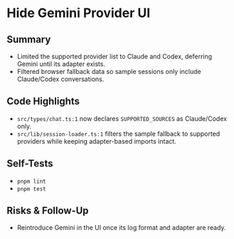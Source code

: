 # Hide Gemini Provider UI

## Summary

- Limited the supported provider list to Claude and Codex, deferring Gemini until its adapter exists.
- Filtered browser fallback data so sample sessions only include Claude/Codex conversations.

## Code Highlights

- `src/types/chat.ts:1` now declares `SUPPORTED_SOURCES` as Claude/Codex only.
- `src/lib/session-loader.ts:1` filters the sample fallback to supported providers while keeping adapter-based imports intact.

## Self-Tests

- `pnpm lint`
- `pnpm test`

## Risks & Follow-Up

- Reintroduce Gemini in the UI once its log format and adapter are ready.
